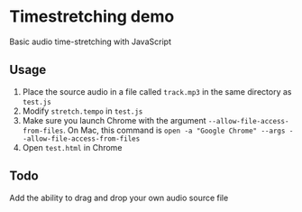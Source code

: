 # Timestretching demo

Basic audio time-stretching with JavaScript

## Usage

1. Place the source audio in a file called `track.mp3` in the same directory as `test.js`
2. Modify `stretch.tempo` in `test.js`
3. Make sure you launch Chrome with the argument `--allow-file-access-from-files`. On Mac, this command is `open -a "Google Chrome" --args --allow-file-access-from-files`
4. Open `test.html` in Chrome

## Todo

Add the ability to drag and drop your own audio source file
